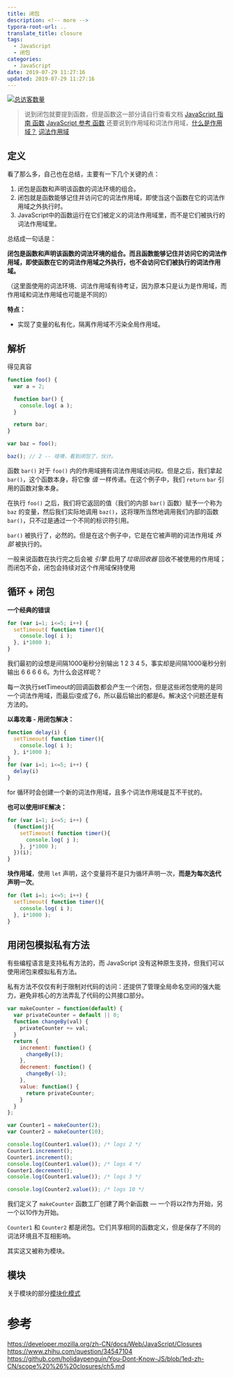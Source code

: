 ```yaml
---
title: 闭包
description: <!-- more -->
typora-root-url: ..
translate_title: closure
tags:
  - JavaScript
  - 闭包
categories:
  - JavaScript
date: 2019-07-29 11:27:16
updated: 2019-07-29 11:27:16
---
```


[![总访客数量](https://visitor-count-badge.herokuapp.com/total.svg?repo_id=www.holidaypenguin.com)](https://github.com/jwenjian/visitor-count-badge)

> 说到闭包就要提到函数，但是函数这一部分请自行查看文档 [JavaScript 指南 函数](https://developer.mozilla.org/zh-CN/docs/Web/JavaScript/Guide/Functions) [JavaScript 参考 函数](https://developer.mozilla.org/zh-CN/docs/Web/JavaScript/Reference/Functions)
> 还要说到作用域和词法作用域，[什么是作用域？](https://github.com/holidaypenguin/You-Dont-Know-JS/blob/1ed-zh-CN/scope%20%26%20closures/ch1.md) [词法作用域](https://github.com/holidaypenguin/You-Dont-Know-JS/blob/1ed-zh-CN/scope%20%26%20closures/ch2.md)

## 定义

看了那么多，自己也在总结，主要有一下几个关键的点：
1. 闭包是函数和声明该函数的词法环境的组合。
3. 闭包就是函数能够记住并访问它的词法作用域，即使当这个函数在它的词法作用域之外执行时。
2. JavaScript中的函数运行在它们被定义的词法作用域里，而不是它们被执行的词法作用域里。

总结成一句话是：

**闭包是函数和声明该函数的词法环境的组合。而且函数能够记住并访问它的词法作用域，即使函数在它的词法作用域之外执行，也不会访问它们被执行的词法作用域。**

（这里面使用的词法环境、词法作用域有待考证，因为原本只是认为是作用域，而作用域和词法作用域也可能是不同的）

**特点：**
- 实现了变量的私有化，隔离作用域不污染全局作用域。

## 解析

得见真容
```js
function foo() {
  var a = 2;

  function bar() {
    console.log( a );
  }

  return bar;
}

var baz = foo();

baz(); // 2 -- 哇噢，看到闭包了，伙计。
```

函数 `bar()` 对于 `foo()` 内的作用域拥有词法作用域访问权。但是之后，我们拿起 `bar()`，这个函数本身，将它像 *值* 一样传递。在这个例子中，我们 `return` `bar` 引用的函数对象本身。

在执行 `foo()` 之后，我们将它返回的值（我们的内部 `bar()` 函数）赋予一个称为 `baz` 的变量，然后我们实际地调用 `baz()`，这将理所当然地调用我们内部的函数 `bar()`，只不过是通过一个不同的标识符引用。

`bar()` 被执行了，必然的。但是在这个例子中，它是在它被声明的词法作用域 *外部* 被执行的。

一般来说函数在执行完之后会被 *引擎* 启用了*垃圾回收器* 回收不被使用的作用域；而闭包不会，闭包会持续对这个作用域保持使用



## 循环 + 闭包

**一个经典的错误**

``` js
for (var i=1; i<=5; i++) {
  setTimeout( function timer(){
    console.log( i );
  }, i*1000 );
}
```

我们最初的设想是间隔1000毫秒分别输出 1 2 3 4 5，事实却是间隔1000毫秒分别输出 6 6 6 6 6。为什么会这样呢？



每一次执行setTimeout的回调函数都会产生一个闭包，但是这些闭包使用的是同一个词法作用域，而最后i变成了6，所以最后输出的都是6。解决这个问题还是有方法的。

**以毒攻毒 - 用闭包解决：**

``` js
function delay(i) {
  setTimeout( function timer(){
    console.log( i );
  }, i*1000 );
}
for (var i=1; i<=5; i++) {
  delay(i)
}
```

for 循环时会创建一个新的词法作用域，且多个词法作用域是互不干扰的。

**也可以使用IIFE解决：**


``` js
for (var i=1; i<=5; i++) {
  (function(j){
    setTimeout( function timer(){
      console.log( j );
    }, j*1000 );
  })(i);
}
```

**块作用域**，使用 `let` 声明，这个变量将不是只为循环声明一次，**而是为每次迭代声明一次**。
``` js
for (let i=1; i<=5; i++) {
  setTimeout( function timer(){
    console.log( i );
  }, i*1000 );
}
```





## 用闭包模拟私有方法

有些编程语言是支持私有方法的，而 JavaScript 没有这种原生支持，但我们可以使用闭包来模拟私有方法。

私有方法不仅仅有利于限制对代码的访问：还提供了管理全局命名空间的强大能力，避免非核心的方法弄乱了代码的公共接口部分。

``` js
var makeCounter = function(default) {
  var privateCounter = default || 0;
  function changeBy(val) {
    privateCounter += val;
  }
  return {
    increment: function() {
      changeBy(1);
    },
    decrement: function() {
      changeBy(-1);
    },
    value: function() {
      return privateCounter;
    }
  }  
};

var Counter1 = makeCounter(2);
var Counter2 = makeCounter(10);

console.log(Counter1.value()); /* logs 2 */
Counter1.increment();
Counter1.increment();
console.log(Counter1.value()); /* logs 4 */
Counter1.decrement();
console.log(Counter1.value()); /* logs 3 */

console.log(Counter2.value()); /* logs 10 */
```



我们定义了 `makeCounter` 函数工厂创建了两个新函数 — 一个将以2作为开始，另一个以10作为开始。

`Counter1` 和 `Counter2` 都是闭包。它们共享相同的函数定义，但是保存了不同的词法环境且不互相影响。

其实这又被称为模块。



## 模块

关于模块的部分[模块化模式](/blob/2019-08-16-module-pattern/)

# 参考

https://developer.mozilla.org/zh-CN/docs/Web/JavaScript/Closures
https://www.zhihu.com/question/34547104
https://github.com/holidaypenguin/You-Dont-Know-JS/blob/1ed-zh-CN/scope%20%26%20closures/ch5.md
